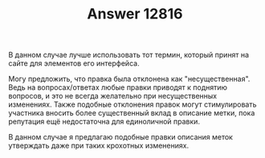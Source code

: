 ﻿---
title: "Answer 12816"
se.owner.user_id: 176217
se.owner.display_name: "αλεχολυτ"
se.owner.link: "https://ru.meta.stackoverflow.com/users/176217/%ce%b1%ce%bb%ce%b5%cf%87%ce%bf%ce%bb%cf%85%cf%84"
se.answer_id: 12816
se.question_id: 12815
se.post_type: answer
se.is_accepted: True
---
<p>В данном случае лучше использовать тот термин, который принят на сайте для элементов его интерфейса.</p>
<p>Могу предложить, что правка была отклонена как &quot;несущественная&quot;. Ведь на вопросах/ответах любые правки приводят к поднятию вопросов, и это не всегда желательно при несущественных изменениях. Также подобные отклонения правок могут стимулировать участника вносить более существенный вклад в описание метки, пока репутация ещё недостаточна для единоличной правки.</p>
<p>В данном случае я предлагаю подобные правки описания меток утверждать даже при таких крохотных изменениях.</p>

